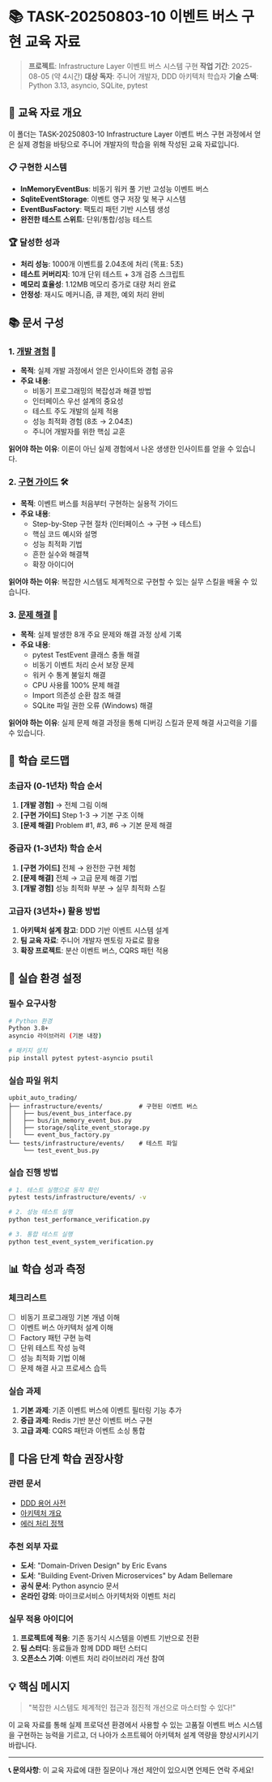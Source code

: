 # 📚 TASK-20250803-10 이벤트 버스 구현 교육 자료

> **프로젝트**: Infrastructure Layer 이벤트 버스 시스템 구현
> **작업 기간**: 2025-08-05 (약 4시간)
> **대상 독자**: 주니어 개발자, DDD 아키텍처 학습자
> **기술 스택**: Python 3.13, asyncio, SQLite, pytest

## 🎯 교육 자료 개요

이 폴더는 TASK-20250803-10 Infrastructure Layer 이벤트 버스 구현 과정에서 얻은 실제 경험을 바탕으로 주니어 개발자의 학습을 위해 작성된 교육 자료입니다.

### 📋 구현한 시스템
- **InMemoryEventBus**: 비동기 워커 풀 기반 고성능 이벤트 버스
- **SqliteEventStorage**: 이벤트 영구 저장 및 복구 시스템
- **EventBusFactory**: 팩토리 패턴 기반 시스템 생성
- **완전한 테스트 스위트**: 단위/통합/성능 테스트

### 🏆 달성한 성과
- **처리 성능**: 1000개 이벤트를 2.04초에 처리 (목표: 5초)
- **테스트 커버리지**: 10개 단위 테스트 + 3개 검증 스크립트
- **메모리 효율성**: 1.12MB 메모리 증가로 대량 처리 완료
- **안정성**: 재시도 메커니즘, 큐 제한, 예외 처리 완비

## 📚 문서 구성

### 1. [개발 경험](01_development_experience.md) 📖
- **목적**: 실제 개발 과정에서 얻은 인사이트와 경험 공유
- **주요 내용**:
  - 비동기 프로그래밍의 복잡성과 해결 방법
  - 인터페이스 우선 설계의 중요성
  - 테스트 주도 개발의 실제 적용
  - 성능 최적화 경험 (8초 → 2.04초)
  - 주니어 개발자를 위한 핵심 교훈

**읽어야 하는 이유**: 이론이 아닌 실제 경험에서 나온 생생한 인사이트를 얻을 수 있습니다.

### 2. [구현 가이드](02_implementation_guide.md) 🛠️
- **목적**: 이벤트 버스를 처음부터 구현하는 실용적 가이드
- **주요 내용**:
  - Step-by-Step 구현 절차 (인터페이스 → 구현 → 테스트)
  - 핵심 코드 예시와 설명
  - 성능 최적화 기법
  - 흔한 실수와 해결책
  - 확장 아이디어

**읽어야 하는 이유**: 복잡한 시스템도 체계적으로 구현할 수 있는 실무 스킬을 배울 수 있습니다.

### 3. [문제 해결](03_problem_solving.md) 🔧
- **목적**: 실제 발생한 8개 주요 문제와 해결 과정 상세 기록
- **주요 내용**:
  - pytest TestEvent 클래스 충돌 해결
  - 비동기 이벤트 처리 순서 보장 문제
  - 워커 수 통계 불일치 해결
  - CPU 사용률 100% 문제 해결
  - Import 의존성 순환 참조 해결
  - SQLite 파일 권한 오류 (Windows) 해결

**읽어야 하는 이유**: 실제 문제 해결 과정을 통해 디버깅 스킬과 문제 해결 사고력을 기를 수 있습니다.

## 🎯 학습 로드맵

### 초급자 (0-1년차) 학습 순서
1. **[개발 경험]** → 전체 그림 이해
2. **[구현 가이드]** Step 1-3 → 기본 구조 이해
3. **[문제 해결]** Problem #1, #3, #6 → 기본 문제 해결

### 중급자 (1-3년차) 학습 순서
1. **[구현 가이드]** 전체 → 완전한 구현 체험
2. **[문제 해결]** 전체 → 고급 문제 해결 기법
3. **[개발 경험]** 성능 최적화 부분 → 실무 최적화 스킬

### 고급자 (3년차+) 활용 방법
1. **아키텍처 설계 참고**: DDD 기반 이벤트 시스템 설계
2. **팀 교육 자료**: 주니어 개발자 멘토링 자료로 활용
3. **확장 프로젝트**: 분산 이벤트 버스, CQRS 패턴 적용

## 🔧 실습 환경 설정

### 필수 요구사항
```bash
# Python 환경
Python 3.8+
asyncio 라이브러리 (기본 내장)

# 패키지 설치
pip install pytest pytest-asyncio psutil
```

### 실습 파일 위치
```
upbit_auto_trading/
├── infrastructure/events/          # 구현된 이벤트 버스
│   ├── bus/event_bus_interface.py
│   ├── bus/in_memory_event_bus.py
│   ├── storage/sqlite_event_storage.py
│   └── event_bus_factory.py
└── tests/infrastructure/events/    # 테스트 파일
    └── test_event_bus.py
```

### 실습 진행 방법
```bash
# 1. 테스트 실행으로 동작 확인
pytest tests/infrastructure/events/ -v

# 2. 성능 테스트 실행
python test_performance_verification.py

# 3. 통합 테스트 실행
python test_event_system_verification.py
```

## 📊 학습 성과 측정

### 체크리스트
- [ ] 비동기 프로그래밍 기본 개념 이해
- [ ] 이벤트 버스 아키텍처 설계 이해
- [ ] Factory 패턴 구현 능력
- [ ] 단위 테스트 작성 능력
- [ ] 성능 최적화 기법 이해
- [ ] 문제 해결 사고 프로세스 습득

### 실습 과제
1. **기본 과제**: 기존 이벤트 버스에 이벤트 필터링 기능 추가
2. **중급 과제**: Redis 기반 분산 이벤트 버스 구현
3. **고급 과제**: CQRS 패턴과 이벤트 소싱 통합

## 🚀 다음 단계 학습 권장사항

### 관련 문서
- [DDD 용어 사전](../../DDD_UBIQUITOUS_LANGUAGE_DICTIONARY.md)
- [아키텍처 개요](../../ARCHITECTURE_OVERVIEW.md)
- [에러 처리 정책](../../ERROR_HANDLING_POLICY.md)

### 추천 외부 자료
- **도서**: "Domain-Driven Design" by Eric Evans
- **도서**: "Building Event-Driven Microservices" by Adam Bellemare
- **공식 문서**: Python asyncio 문서
- **온라인 강의**: 마이크로서비스 아키텍처와 이벤트 처리

### 실무 적용 아이디어
1. **프로젝트에 적용**: 기존 동기식 시스템을 이벤트 기반으로 전환
2. **팀 스터디**: 동료들과 함께 DDD 패턴 스터디
3. **오픈소스 기여**: 이벤트 처리 라이브러리 개선 참여

## 💡 핵심 메시지

> "복잡한 시스템도 체계적인 접근과 점진적 개선으로 마스터할 수 있다!"

이 교육 자료를 통해 실제 프로덕션 환경에서 사용할 수 있는 고품질 이벤트 버스 시스템을 구현하는 능력을 기르고, 더 나아가 소프트웨어 아키텍처 설계 역량을 향상시키시기 바랍니다.

---

**📞 문의사항**: 이 교육 자료에 대한 질문이나 개선 제안이 있으시면 언제든 연락 주세요!
